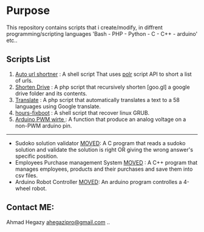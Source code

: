 # Purpose

This repository contains scripts that i create/modify, in diffrent programming/scripting languages 'Bash - PHP - Python - C - C++ - arduino' etc..

## Scripts List
1. [Auto url shortner](auto-url-shortner.sh) : A shell script That uses [polr](http://github.com/cydrobolt/polr) script API to short a list of urls.
2. [Shorten Drive](shorten_drive.php) : A php script that recursively shorten [goo.gl] a google drive folder and its contents.
3. [Translate](translate.php) : A php script that automatically translates a text to a 58 languages using Google translate.
4. [hours-fixboot](horus-fixboot) : A shell script that recover linux GRUB.
5. [ Arduino PWM wirte ](pwmwrite.ion): A function that produce an analog voltage on a non-PWM arduino pin.
--------
* Sudoko solution validator [MOVED](https://github.com/ahegazy/sudoko-solution-validator): A C program that reads a sudoko solution and validate the solution is right OR giving the wrong answer's specific position.
* Employees Purchase management System [MOVED](https://github.com/ahegazy/sudoko-solution-validator) : A C++ program that manages employees, products and their purchases and save them into csv files.
* Arduino Robot Controller [MOVED](https://github.com/ahegazy/arduino-robot-controller): An arduino program controlles a 4-wheel robot.

## Contact ME: 
Ahmad Hegazy <ahegazipro@gmail.com> ..
